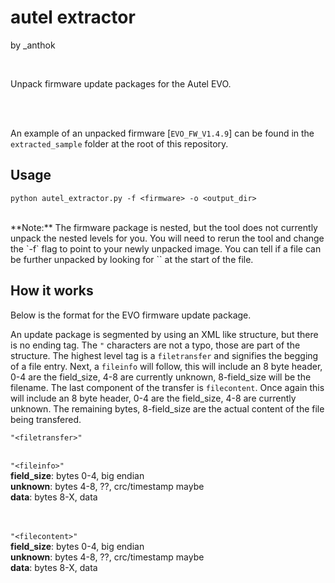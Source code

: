 # autel extractor
by _anthok 
 
<br/>

Unpack firmware update packages for the Autel EVO.

<br/>
<br/>

An example of an unpacked firmware [`EVO_FW_V1.4.9`] can be found in the `extracted_sample` folder at the root of this repository. 


## Usage

`python autel_extractor.py -f <firmware> -o <output_dir>`

<br/>
**Note:** The firmware package is nested, but the tool does not currently unpack the nested levels for you. You will need to rerun the tool and change the `-f` flag to point to your newly unpacked image. You can tell if a file can be further unpacked by looking for `<filetransfer>` at the start of the file.

<br/>

## How it works

Below is the format for the EVO firmware update package.

An update package is segmented by using an XML like structure, but there is no ending tag. The `"` characters are not a typo, those are part of the structure. The highest level tag is a `filetransfer` and signifies the begging of a file entry. Next, a `fileinfo` will follow, this will include an 8 byte header, 0-4 are the field_size, 4-8 are currently unknown, 8-field_size will be the filename. The last component of the transfer is `filecontent`. Once again this will include an 8 byte header, 0-4 are the field_size, 4-8 are currently unknown. The remaining bytes, 8-field_size are the actual content of the file being transfered.

`"<filetransfer>"` 
<br/>
<br/>

`"<fileinfo>"`  
**field_size**: bytes 0-4, big endian  
**unknown**: bytes 4-8, ??, crc/timestamp maybe  
**data**: bytes 8-X, data  
<br/>
<br/>

`"<filecontent>"`  
**field_size**: bytes 0-4, big endian  
**unknown**: bytes 4-8, ??, crc/timestamp maybe  
**data**: bytes 8-X, data 
<br/>
<br/>

